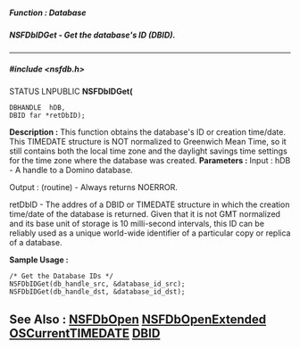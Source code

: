 ##### Function : Database
##### NSFDbIDGet - Get the database's ID (DBID).
---
##### #include <nsfdb.h>
STATUS LNPUBLIC **NSFDbIDGet(**

	DBHANDLE  hDB,
	DBID far *retDbID);
**Description :**
This function obtains the database's ID or creation time/date.  This TIMEDATE 
structure is NOT normalized to Greenwich Mean Time, so it still contains both 
the local time zone and the daylight savings time settings for the time zone 
where the database was created.
**Parameters :**
Input :
hDB  -  A handle to a Domino database.

Output :
(routine)  -  Always returns NOERROR.


retDbID  -  The addres of a DBID or TIMEDATE structure in which the creation time/date of the database is returned.  Given that it is not GMT normalized and its base unit of storage is 10 milli-second intervals, this ID can be reliably used as a unique world-wide identifier of a particular copy or replica of a database.

**Sample Usage :**
```
/* Get the Database IDs */
NSFDbIDGet(db_handle_src, &database_id_src);
NSFDbIDGet(db_handle_dst, &database_id_dst);
```
**See Also :**
[NSFDbOpen](D:/md_files/NSFDbOpen.md)
[NSFDbOpenExtended](D:/md_files/NSFDbOpenExtended.md)
[OSCurrentTIMEDATE](D:/md_files/OSCurrentTIMEDATE.md)
[DBID](D:/md_files/DBID.md)
---
